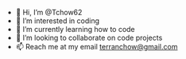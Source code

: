 - 👋 Hi, I’m @Tchow62
- 👀 I’m interested in coding
- 🌱 I’m currently learning how to code
- 💞️ I’m looking to collaborate on code projects
- 📫 Reach me at my email terranchow@gmail.com

<!---
Tchow62/Tchow62 is a ✨ special ✨ repository because its `README.md` (this file) appears on your GitHub profile.
You can click the Preview link to take a look at your changes.
--->
